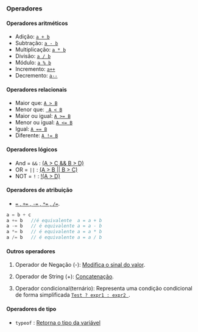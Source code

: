 
### Operadores

#### Operadores aritméticos 
- Adição: [`a + b`](addition.ts) 
- Subtração: [`a - b`](subtraction.ts) 
- Multiplicação: [`a * b`](multiplication.ts) 
- Divisão: [`a / b`](division.ts) 
- Módulo: [`a % b`](modulus.ts) 
- Incremento: [`a++`](increments.ts) 
- Decremento: [`a--`](decrements.ts) 

#### Operadores relacionais   
- Maior que: [` A > B `](greaterthan.ts)
- Menor que: [` A < B`](lesserthan.ts)
- Maior ou igual: [` A >= B `](greaterthanEqual.ts)
- Menor ou igual: [` A <= B `](lesserthanEqual.ts)
- Igual: [` A == B `](equality.ts)
- Diferente: [` A != B `](notequal.ts)

#### Operadores lógicos
- And = `&&` : [(A > C && B > D)](and.ts)  
- OR = `||` :  [(A > B || B > C)](or.ts)  
- NOT = `!` : [!(A > D)](not.ts)

#### Operadores de atribuição 
- [` = ` , ` += ` , ` -= ` , ` *= ` , ` /= `](assignment.ts).  
```typescript
a = b + c
a += b   //é equivalente  a = a + b
a -= b   // é equivalente a = a - b
a *= b   // é equivalente a = a * b
a /= b   // é equivalente a = a / b
```
#### Outros operadores

1. Operador de Negação (-): [Modifica o sinal do valor](negacao.ts).

2. Operador de String (+): [Concatenação](string.ts).

3. Operador condicional(ternário): Representa uma condição condicional de forma simplificada [`Test ? expr1 : expr2 `](conditional.ts).

#### Operadores de tipo 
 - `typeof` : [Retorna o tipo da variável](typeof.ts)